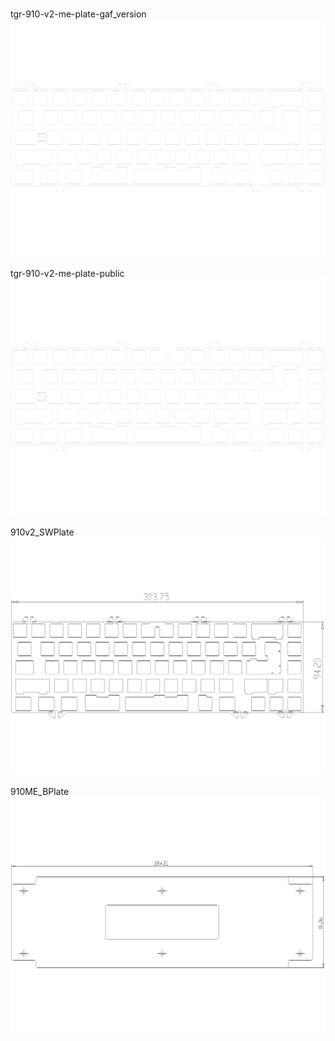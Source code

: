 <br/>tgr-910-v2-me-plate-gaf_version<br/>![image](./tgr-910-v2-me-plate-gaf_version.png)<br/>
<br/>tgr-910-v2-me-plate-public<br/>![image](./tgr-910-v2-me-plate-public.png)<br/>
<br/>910v2_SWPlate<br/>![image](./910v2_SWPlate.png)<br/>
<br/>910ME_BPlate<br/>![image](./910ME_BPlate.png)<br/>
